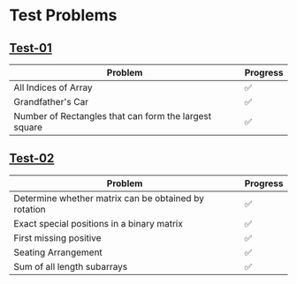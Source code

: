 # Test Problems

## [Test-01](http://thatbeautifuldream.github.io/pepcoding-dsa/archive/test-problems/test-01/)

| Problem                                               | Progress |
| ----------------------------------------------------- | -------- |
| All Indices of Array                                  | ✅       |
| Grandfather's Car                                     | ✅       |
| Number of Rectangles that can form the largest square | ✅       |

## [Test-02](http://thatbeautifuldream.github.io/pepcoding-dsa/archive/test-problems/test-02/)

| Problem                                              | Progress |
| ---------------------------------------------------- | -------- |
| Determine whether matrix can be obtained by rotation | ✅       |
| Exact special positions in a binary matrix           | ✅       |
| First missing positive                               | ✅       |
| Seating Arrangement                                  | ✅       |
| Sum of all length subarrays                          | ✅       |
